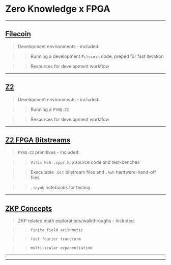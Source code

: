 # Zero Knowledge x FPGA

------

## [Filecoin](./Filecoin)

> Development environments - included:

> > Running a development `Filecoin` node, preped for fast iteration

> > Resources for development workflow

------


## [Z2](./Z2_Workflow/)

> Development environments - included:

> > Running a `PYNQ-Z2` 

> > Resources for development workflow

------

## [Z2 FPGA Bitstreams](./Z2_FPGA_Bitstreams)

> `PYNQ-Z2` primitives - included:

> > `Vitis HLS .cpp/.hpp` source code and test-benches

> > Executable `.bit` bitstream files and `.hwh` hardware-hand-off files

> > `.ipynb` notebooks for testing

------

## [ZKP Concepts](./ZKP_Concepts)

> ZKP related math explorations/walkthroughs - included:

> > `finite field arithmetic` 

> > `fast fourier transform`

> > `multi-scalar exponentiation`

------
------
